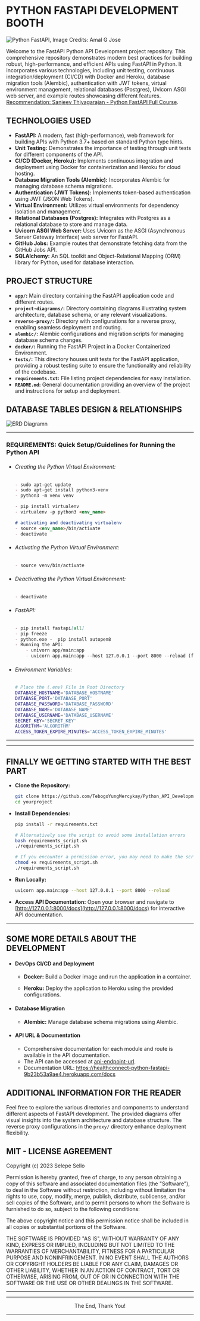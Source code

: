 # PYTHON FASTAPI DEVELOPMENT BOOTH

![Python FastAPI, Image Credits: Amal G Jose](./project-diagramns/python-fastapi_1200x600.png)


Welcome to the FastAPI Python API Development project repository. This comprehensive repository demonstrates modern best practices for building robust, high-performance, and efficient APIs using FastAPI in Python. It incorporates various technologies, including unit testing, continuous integration/deployment (CI/CD) with Docker and Heroku, database migration tools (Alembic), authentication with JWT tokens, virtual environment management, relational databases (Postgres), Uvicorn ASGI web server, and example routes showcasing different features. [Recommendation: Sanjeev Thiyagarajan - Python FastAPI Full Course](https://youtube.com/playlist?list=PL8VzFQ8k4U1L5QpSapVEzoSfob-4CR8zM&feature=shared).

## TECHNOLOGIES USED

- **FastAPI:** A modern, fast (high-performance), web framework for building APIs with Python 3.7+ based on standard Python type hints.
- **Unit Testing:** Demonstrates the importance of testing through unit tests for different components of the API.
- **CI/CD (Docker, Heroku):** Implements continuous integration and deployment using Docker for containerization and Heroku for cloud hosting.
- **Database Migration Tools (Alembic):** Incorporates Alembic for managing database schema migrations.
- **Authentication (JWT Tokens):** Implements token-based authentication using JWT (JSON Web Tokens).
- **Virtual Environment:** Utilizes virtual environments for dependency isolation and management.
- **Relational Databases (Postgres):** Integrates with Postgres as a relational database to store and manage data.
- **Uvicorn ASGI Web Server:** Uses Uvicorn as the ASGI (Asynchronous Server Gateway Interface) web server for FastAPI.
- **GitHub Jobs:** Example routes that demonstrate fetching data from the GitHub Jobs API.
- **SQLAlchemy:** An SQL toolkit and Object-Relational Mapping (ORM) library for Python, used for database interaction.

## PROJECT STRUCTURE

- **`app/`:** Main directory containing the FastAPI application code and different routes.
- **`project-diagramns/`:** Directory containing diagrams illustrating system architecture, database schema, or any relevant visualizations.
- **`reverse-proxy/`:** Directory with configurations for a reverse proxy, enabling seamless deployment and routing.
- **`alembic/`:** Alembic configurations and migration scripts for managing database schema changes.
- **`docker/`:** Running the FastAPI Project in a Docker Containerized Environment.
- **`tests/`:** This directory houses unit tests for the FastAPI application, providing a robust testing suite to ensure the functionality and reliability of the codebase.
- **`requirements.txt`:** File listing project dependencies for easy installation.
- **`README.md`:** General documentation providing an overview of the project and instructions for setup and deployment.

## DATABASE TABLES DESIGN & RELATIONSHIPS

![ERD Diagramn](./project-diagramns/database-erd-diagramn-healthconnect.drawio.svg)

---

### REQUIREMENTS: Quick Setup/Guidelines for Running the Python API

- ###### Creating the Python Virtual Environment:
    ```markdown
    - sudo apt-get update
    - sudo apt-get install python3-venv
    - python3 -m venv venv

    - pip install virtualenv
    - virtualenv -p python3 <env_name>

    # activating and deactivating virtualenv
    - source <env_name>/bin/activate
    - deactivate
    ```

- ###### Activating the Python Virtual Environment:
    ```markdown
    - source venv/bin/activate
    ```

- ###### Deactivating the Python Virtual Environment:
    ```markdown
    - deactivate
    ```

- ###### FastAPI:
    ```markdown
    - pip install fastapi[all]
    - pip freeze
    - python.exe -  pip install autopen8
    - Running the API:
        - univorn app/main:app
        - uvicorn app.main:app --host 127.0.0.1 --port 8000 --reload (for automatic updates)

- ###### Environment Variables:
    ```bash
    # Place the (.env) File in Root Directory
    DATABASE_HOSTNAME='DATABASE_HOSTNAME'
    DATABASE_PORT='DATABASE_PORT'
    DATABASE_PASSWORD='DATABASE_PASSWORD'
    DATABASE_NAME='DATABASE_NAME'
    DATABASE_USERNAME='DATABASE_USERNAME'
    SECRET_KEY='SECRET_KEY'
    ALGORITHM='ALGORITHM'
    ACCESS_TOKEN_EXPIRE_MINUTES='ACCESS_TOKEN_EXPIRE_MINUTES'
    ```
---
---

## FINALLY WE GETTING STARTED WITH THE BEST PART

- **Clone the Repository:**
   ```bash
   git clone https://github.com/TebogoYungMercykay/Python_API_Development_Booth_FASTAPI.git
   cd yourproject
   ```

- **Install Dependencies:**
    ```bash
    pip install -r requirements.txt

    # Alternatively use the script to avoid some installation errors
    bash requirements_script.sh
    ./requirements_script.sh

    # If you encounter a permission error, you may need to make the script executable. You can do this with the following command:
    chmod +x requirements_script.sh
    ./requirements_script.sh
    ```

- **Run Locally:**
    ```bash
    uvicorn app.main:app --host 127.0.0.1 --port 8000 --reload
    ```

- **Access API Documentation:**
   Open your browser and navigate to [http://127.0.0.1:8000/docs](http://127.0.0.1:8000/docs) for interactive API documentation.

---

## SOME MORE DETAILS ABOUT THE DEVELOPMENT

- #### DevOps CI/CD and Deployment

    - **Docker:**
    Build a Docker image and run the application in a container.

    - **Heroku:**
    Deploy the application to Heroku using the provided configurations.

- #### Database Migration

    - **Alembic:**
    Manage database schema migrations using Alembic.

- #### API URL & Documentation

    - Comprehensive documentation for each module and route is available in the API documentation.
    - The API can be accessed at [api-endpoint-url](https://healthconnect-python-fastapi-9b23b53a9ae4.herokuapp.com/).
    - Documentation URL: https://healthconnect-python-fastapi-9b23b53a9ae4.herokuapp.com/docs

## ADDITIONAL INFORMATION FOR THE READER

Feel free to explore the various directories and components to understand different aspects of FastAPI development. The provided diagrams offer visual insights into the system architecture and database structure. The reverse proxy configurations in the `proxy/` directory enhance deployment flexibility.

## MIT - LICENSE AGREEMENT

Copyright (c) 2023 Selepe Sello

Permission is hereby granted, free of charge, to any person obtaining a copy of this software and associated documentation files (the "Software"), to deal in the Software without restriction, including without limitation the rights to use, copy, modify, merge, publish, distribute, sublicense, and/or sell copies of the Software, and to permit persons to whom the Software is furnished to do so, subject to the following conditions:

The above copyright notice and this permission notice shall be included in all copies or substantial portions of the Software.

THE SOFTWARE IS PROVIDED "AS IS", WITHOUT WARRANTY OF ANY KIND, EXPRESS OR IMPLIED, INCLUDING BUT NOT LIMITED TO THE WARRANTIES OF MERCHANTABILITY, FITNESS FOR A PARTICULAR PURPOSE AND NONINFRINGEMENT. IN NO EVENT SHALL THE AUTHORS OR COPYRIGHT HOLDERS BE LIABLE FOR ANY CLAIM, DAMAGES OR OTHER LIABILITY, WHETHER IN AN ACTION OF CONTRACT, TORT OR OTHERWISE, ARISING FROM, OUT OF OR IN CONNECTION WITH THE SOFTWARE OR THE USE OR OTHER DEALINGS IN THE SOFTWARE.

---
---

<p align="center">The End, Thank You!</p>

---
